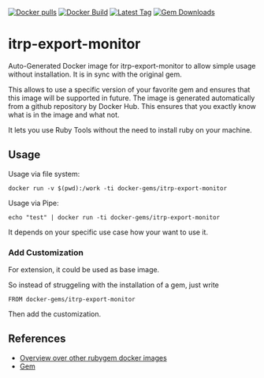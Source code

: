 [![Docker pulls](https://img.shields.io/docker/pulls/rubygem/itrp-export-monitor.svg)](https://hub.docker.com/r/rubygem/itrp-export-monitor/)
[![Docker Build](https://img.shields.io/docker/automated/rubygem/itrp-export-monitor.svg)](https://hub.docker.com/r/rubygem/itrp-export-monitor/)
[![Latest Tag](https://img.shields.io/github/tag/docker-rubygem/itrp-export-monitor.svg)](https://hub.docker.com/r/rubygem/itrp-export-monitor/)
[![Gem Downloads](https://img.shields.io/gem/dt/itrp-export-monitor.svg)](https://rubygems.org/gems/itrp-export-monitor/)
# itrp-export-monitor

Auto-Generated Docker image for itrp-export-monitor to allow simple usage without installation.
It is in sync with the original gem.

This allows to use a specific version of your favorite gem and ensures that this image will be supported in future.
The image is generated automatically from a github repository by Docker Hub.
This ensures that you exactly know what is in the image and what not.

It lets you use Ruby Tools without the need to install ruby on your machine.

## Usage

Usage via file system:

`docker run -v $(pwd):/work -ti docker-gems/itrp-export-monitor`

Usage via Pipe:

`echo "test" | docker run -ti docker-gems/itrp-export-monitor`

It depends on your specific use case how your want to use it.

### Add Customization

For extension, it could be used as base image.

So instead of struggeling with the installation of a gem, just write

`FROM docker-gems/itrp-export-monitor`

Then add the customization.

## References

 - [Overview over other rubygem docker images](https://github.com/thinkbot/docker-rubygem)
 - [Gem](https://rubygems.org/gems/itrp-export-monitor/)
